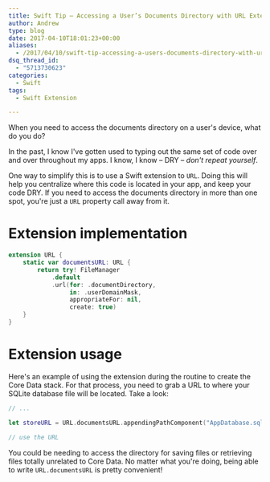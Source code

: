 ```yaml
---
title: Swift Tip – Accessing a User’s Documents Directory with URL Extension
author: Andrew
type: blog
date: 2017-04-10T18:01:23+00:00
aliases:
  - /2017/04/10/swift-tip-accessing-a-users-documents-directory-with-url-extension/
dsq_thread_id:
  - "5713730623"
categories:
  - Swift
tags:
  - Swift Extension

---
```


When you need to access the documents directory on a user's device, what do you do?

In the past, I know I've gotten used to typing out the same set of code over and over throughout my apps. I know, I know – DRY – _don't repeat yourself_.

One way to simplify this is to use a Swift extension to `URL`. Doing this will help you centralize where this code is located in your app, and keep your code DRY. If you need to access the documents directory in more than one spot, you're just a `URL` property call away from it.


<a name="implementation" class="jump-target"></a>

# Extension implementation

```swift
extension URL {
    static var documentsURL: URL {
        return try! FileManager
            .default
            .url(for: .documentDirectory, 
                 in: .userDomainMask, 
                 appropriateFor: nil, 
                 create: true)
    }
}
```

<a name="usage" class="jump-target"></a>

# Extension usage

Here's an example of using the extension during the routine to create the Core Data stack. For that process, you need to grab a URL to where your SQLite database file will be located. Take a look:

```swift
// ...

let storeURL = URL.documentsURL.appendingPathComponent("AppDatabase.sqlite")

// use the URL
```

You could be needing to access the directory for saving files or retrieving files totally unrelated to Core Data. No matter what you're doing, being able to write `URL.documentsURL` is pretty convenient!

<a name="share" class="jump-target"></a>